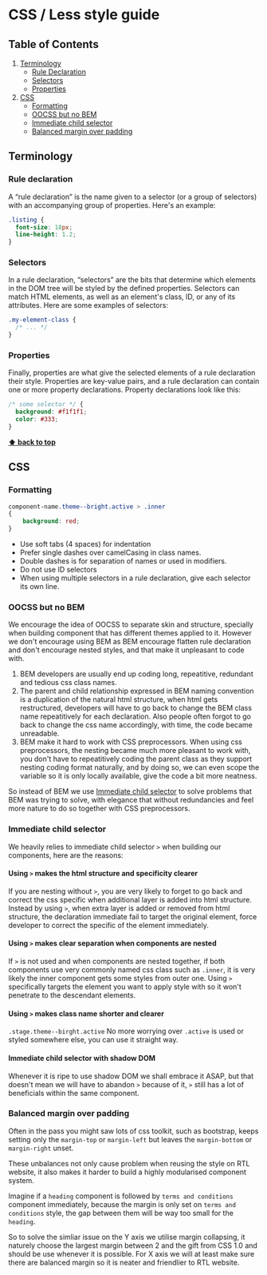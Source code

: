# CSS / Less style guide

## Table of Contents

1. [Terminology](#terminology)
    - [Rule Declaration](#rule-declaration)
    - [Selectors](#selectors)
    - [Properties](#properties)
1. [CSS](#css)
    - [Formatting](#formatting)
    - [OOCSS but no BEM](#oocss-but-no-bem)
    - [Immediate child selector](#immediate-child-selector)
    - [Balanced margin over padding](#Balanced-margin-over-padding)

## Terminology

### Rule declaration

A “rule declaration” is the name given to a selector (or a group of selectors) with an accompanying group of properties. Here's an example:

```css
.listing {
  font-size: 18px;
  line-height: 1.2;
}
```

### Selectors

In a rule declaration, “selectors” are the bits that determine which elements in the DOM tree will be styled by the defined properties. Selectors can match HTML elements, as well as an element's class, ID, or any of its attributes. Here are some examples of selectors:

```css
.my-element-class {
  /* ... */
}
```

### Properties

Finally, properties are what give the selected elements of a rule declaration their style. Properties are key-value pairs, and a rule declaration can contain one or more property declarations. Property declarations look like this:

```css
/* some selector */ {
  background: #f1f1f1;
  color: #333;
}
```

**[⬆ back to top](#table-of-contents)**

## CSS

### Formatting

```css
component-name.theme--bright.active > .inner 
{
    background: red;
}
```

* Use soft tabs (4 spaces) for indentation
* Prefer single dashes over camelCasing in class names.
* Double dashes is for separation of names or used in modifiers.
* Do not use ID selectors
* When using multiple selectors in a rule declaration, give each selector its own line.

### OOCSS but no BEM

We encourage the idea of OOCSS to separate skin and structure, specially when building component that has different themes applied to it. 
However we don't encourage using BEM as BEM encourage flatten rule declaration and don't encourage nested styles, and that make it unpleasant to code with. 

1. BEM developers are usually end up coding long, repeatitive, redundant and tedious css class names.
2. The parent and child relationship expressed in BEM naming convention is a duplication of the natural html structure, when html gets restructured, developers will have to go back to change the BEM class name repeatitively for each declaration. Also people often forgot to go back to change the css name accordingly, with time, the code became unreadable.
3. BEM make it hard to work with CSS preprocessors. When using css preprocessors, the nesting became much more pleasant to work with, you don't have to repeatitively coding the parent class as they support nesting coding format naturally, and by doing so, we can even scope the variable so it is only locally available, give the code a bit more neatness.

So instead of BEM we use [Immediate child selector](#immediate-child-selector) to solve problems that BEM was trying to solve, with elegance that without redundancies and feel more nature to do so together with CSS preprocessors.

### Immediate child selector

We heavily relies to immediate child selector `>` when building our components, here are the reasons:

#### Using `>` makes the html structure and specificity clearer 

If you are nesting without `>`, you are very likely to forget to go back and correct the css specific when additional layer is added into html structure. Instead by using `>`, when extra layer is added or removed from html structure, the declaration immediate fail to target the original element, force developer to correct the specific of the element immediately.

#### Using `>` makes clear separation when components are nested

If `>` is not used and when components are nested together, if both components use very commonly named css class such as `.inner`, it is very likely the inner component gets some styles from outer one. Using `>` specifically targets the element you want to apply style with so it won't penetrate to the descendant elements.

#### Using `>` makes class name shorter and clearer

`.stage.theme--birght.active` No more worrying over `.active` is used or styled somewhere else, you can use it straight way.

#### Immediate child selector with shadow DOM

Whenever it is ripe to use shadow DOM we shall embrace it ASAP, but that doesn't mean we will have to abandon `>` because of it, `>` still has a lot of beneficials within the same component.

### Balanced margin over padding

Often in the pass you might saw lots of css toolkit, such as bootstrap, keeps setting only the `margin-top` or `margin-left` but leaves the `margin-bottom` or `margin-right` unset. 

These unbalances not only cause problem when reusing the style on RTL website, it also makes it harder to build a highly modularised component system. 

Imagine if a `heading` component is followed by `terms and conditions` component immediately, because the margin is only set on `terms and conditions` style, the gap between them will be way too small for the `heading`. 

So to solve the simliar issue on the Y axis we utilise margin collapsing, it naturely choose the largest margin between 2 and the gift from CSS 1.0 and should be use whenever it is possible. For X axis we will at least make sure there are balanced margin so it is neater and friendlier to RTL website.
